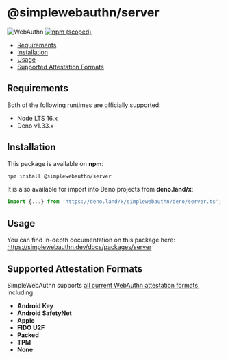 # @simplewebauthn/server <!-- omit in toc -->

![WebAuthn](https://img.shields.io/badge/WebAuthn-Simplified-blueviolet?style=for-the-badge&logo=WebAuthn)
[![npm (scoped)](https://img.shields.io/npm/v/@simplewebauthn/server?style=for-the-badge&logo=npm)](https://www.npmjs.com/package/@simplewebauthn/server)

- [Requirements](#requirements)
- [Installation](#installation)
- [Usage](#usage)
- [Supported Attestation Formats](#supported-attestation-formats)

## Requirements

Both of the following runtimes are officially supported:

- Node LTS 16.x
- Deno v1.33.x

## Installation

This package is available on **npm**:

```sh
npm install @simplewebauthn/server
```

It is also available for import into Deno projects from **deno.land/x**:

```ts
import {...} from 'https://deno.land/x/simplewebauthn/deno/server.ts';
```

## Usage

You can find in-depth documentation on this package here:
https://simplewebauthn.dev/docs/packages/server

## Supported Attestation Formats

SimpleWebAuthn supports
[all current WebAuthn attestation formats](https://w3c.github.io/webauthn/#sctn-defined-attestation-formats),
including:

- **Android Key**
- **Android SafetyNet**
- **Apple**
- **FIDO U2F**
- **Packed**
- **TPM**
- **None**
